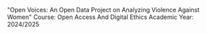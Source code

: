 "Open Voices: An Open Data Project on Analyzing Violence Against Women"
Course: Open Access And Digital Ethics 
Academic Year: 2024/2025

